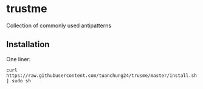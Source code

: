 trustme
=======

Collection of commonly used antipatterns

Installation
-------

One liner:
```
curl https://raw.githubusercontent.com/tuanchung24/trusme/master/install.sh | sudo sh
```
